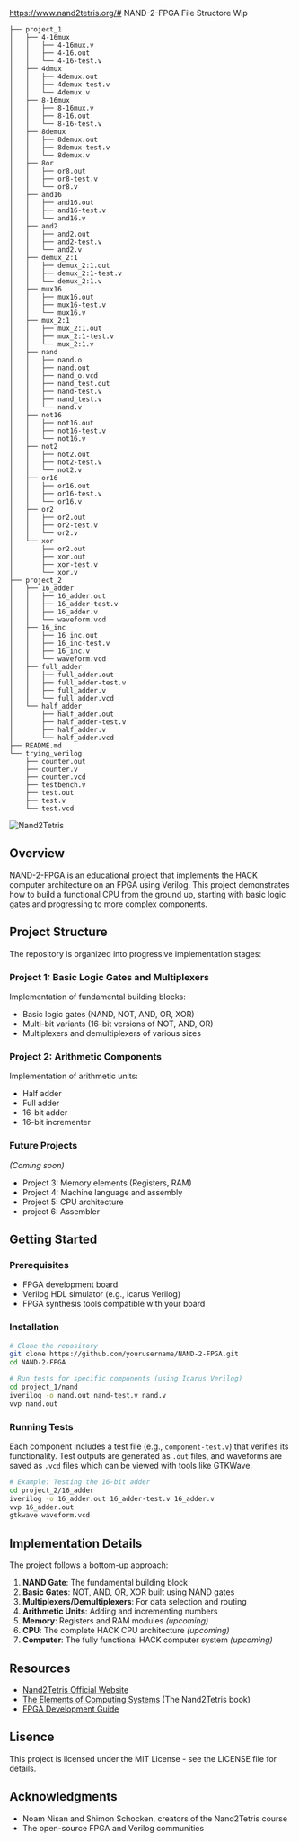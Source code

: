 https://www.nand2tetris.org/# NAND-2-FPGA
File Structore Wip
```
├── project_1
│   ├── 4-16mux
│   │   ├── 4-16mux.v
│   │   ├── 4-16.out
│   │   └── 4-16-test.v
│   ├── 4dmux
│   │   ├── 4demux.out
│   │   ├── 4demux-test.v
│   │   └── 4demux.v
│   ├── 8-16mux
│   │   ├── 8-16mux.v
│   │   ├── 8-16.out
│   │   └── 8-16-test.v
│   ├── 8demux
│   │   ├── 8demux.out
│   │   ├── 8demux-test.v
│   │   └── 8demux.v
│   ├── 8or
│   │   ├── or8.out
│   │   ├── or8-test.v
│   │   └── or8.v
│   ├── and16
│   │   ├── and16.out
│   │   ├── and16-test.v
│   │   └── and16.v
│   ├── and2
│   │   ├── and2.out
│   │   ├── and2-test.v
│   │   └── and2.v
│   ├── demux_2:1
│   │   ├── demux_2:1.out
│   │   ├── demux_2:1-test.v
│   │   └── demux_2:1.v
│   ├── mux16
│   │   ├── mux16.out
│   │   ├── mux16-test.v
│   │   └── mux16.v
│   ├── mux_2:1
│   │   ├── mux_2:1.out
│   │   ├── mux_2:1-test.v
│   │   └── mux_2:1.v
│   ├── nand
│   │   ├── nand.o
│   │   ├── nand.out
│   │   ├── nand_o.vcd
│   │   ├── nand_test.out
│   │   ├── nand-test.v
│   │   ├── nand_test.v
│   │   └── nand.v
│   ├── not16
│   │   ├── not16.out
│   │   ├── not16-test.v
│   │   └── not16.v
│   ├── not2
│   │   ├── not2.out
│   │   ├── not2-test.v
│   │   └── not2.v
│   ├── or16
│   │   ├── or16.out
│   │   ├── or16-test.v
│   │   └── or16.v
│   ├── or2
│   │   ├── or2.out
│   │   ├── or2-test.v
│   │   └── or2.v
│   └── xor
│       ├── or2.out
│       ├── xor.out
│       ├── xor-test.v
│       └── xor.v
├── project_2
│   ├── 16_adder
│   │   ├── 16_adder.out
│   │   ├── 16_adder-test.v
│   │   ├── 16_adder.v
│   │   └── waveform.vcd
│   ├── 16_inc
│   │   ├── 16_inc.out
│   │   ├── 16_inc-test.v
│   │   ├── 16_inc.v
│   │   └── waveform.vcd
│   ├── full_adder
│   │   ├── full_adder.out
│   │   ├── full_adder-test.v
│   │   ├── full_adder.v
│   │   └── full_adder.vcd
│   └── half_adder
│       ├── half_adder.out
│       ├── half_adder-test.v
│       ├── half_adder.v
│       └── half_adder.vcd
├── README.md
└── trying_verilog
    ├── counter.out
    ├── counter.v
    ├── counter.vcd
    ├── testbench.v
    ├── test.out
    ├── test.v
    └── test.vcd
```



![Nand2Tetris](https://www.nand2tetris.org/)

## Overview

NAND-2-FPGA is an educational project that implements the HACK computer architecture on an FPGA using Verilog. This project demonstrates how to build a functional CPU from the ground up, starting with basic logic gates and progressing to more complex components.

## Project Structure

The repository is organized into progressive implementation stages:

### Project 1: Basic Logic Gates and Multiplexers

Implementation of fundamental building blocks:
- Basic logic gates (NAND, NOT, AND, OR, XOR)
- Multi-bit variants (16-bit versions of NOT, AND, OR)
- Multiplexers and demultiplexers of various sizes

### Project 2: Arithmetic Components

Implementation of arithmetic units:
- Half adder
- Full adder
- 16-bit adder
- 16-bit incrementer

### Future Projects

_(Coming soon)_
- Project 3: Memory elements (Registers, RAM)
- Project 4: Machine language and assembly
- Project 5: CPU architecture
- project 6: Assembler

## Getting Started

### Prerequisites

- FPGA development board
- Verilog HDL simulator (e.g., Icarus Verilog)
- FPGA synthesis tools compatible with your board

### Installation

```bash
# Clone the repository
git clone https://github.com/yourusername/NAND-2-FPGA.git
cd NAND-2-FPGA

# Run tests for specific components (using Icarus Verilog)
cd project_1/nand
iverilog -o nand.out nand-test.v nand.v
vvp nand.out
```

### Running Tests

Each component includes a test file (e.g., `component-test.v`) that verifies its functionality. Test outputs are generated as `.out` files, and waveforms are saved as `.vcd` files which can be viewed with tools like GTKWave.

```bash
# Example: Testing the 16-bit adder
cd project_2/16_adder
iverilog -o 16_adder.out 16_adder-test.v 16_adder.v
vvp 16_adder.out
gtkwave waveform.vcd
```

## Implementation Details

The project follows a bottom-up approach:

1. **NAND Gate**: The fundamental building block
2. **Basic Gates**: NOT, AND, OR, XOR built using NAND gates
3. **Multiplexers/Demultiplexers**: For data selection and routing
4. **Arithmetic Units**: Adding and incrementing numbers
5. **Memory**: Registers and RAM modules _(upcoming)_
6. **CPU**: The complete HACK CPU architecture _(upcoming)_
7. **Computer**: The fully functional HACK computer system _(upcoming)_

## Resources

- [Nand2Tetris Official Website](https://www.nand2tetris.org/)
- [The Elements of Computing Systems](https://mitpress.mit.edu/books/elements-computing-systems-second-edition) (The Nand2Tetris book)
- [FPGA Development Guide](https://example.com/fpga-dev-guide)

## Lisence
This project is licensed under the MIT License - see the LICENSE file for details.

## Acknowledgments

- Noam Nisan and Shimon Schocken, creators of the Nand2Tetris course
- The open-source FPGA and Verilog communities


